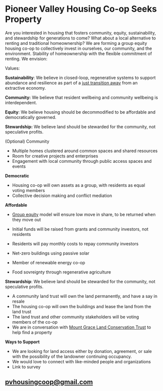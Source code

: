 # Pioneer Valley Housing Co-op Seeks Property 

Are you interested in housing that fosters community, equity, sustainability, and stewardship for generations to come? What about a local alternative to renting and traditional homeownership? We are forming a group equity housing co-op to collectively invest in ourselves, our community, and the environment. Stability of homeownership with the flexible commitment of renting. We envision:

Values:

**Sustainability**: We believe in closed-loop, regenerative systems to support abundance and resilience as part of a [just transition away](https://movementgeneration.org/wp-content/uploads/2016/11/JT_booklet_English_SPREADs_web.pdf) from an extractive economy.

**Community:** We believe that resident wellbeing and community wellbeing is interdependent.

**Equity**: We believe housing should be decommodified to be affordable and democratically governed.

**Stewardship:** We believe land should be stewarded for the community, not speculative profits.

(Optional) Community
* Multiple homes clustered around common spaces and shared resources  
* Room for creative projects and enterprises
* Engagement with local community through public access spaces and events

**Democratic** 
* Housing co-op will own assets as a group, with residents as equal voting members
* Collective decision making and conflict mediation

**Affordable** 
* [Group equity](https://www.nasco.coop/development/handbook/equity) model will ensure low move in share, to be returned when they move out
* Initial funds will be raised from grants and community investors, not residents
* Residents will pay monthly costs to repay community investors

* Net-zero buildings using passive solar 
* Member of renewable energy co-op
* Food sovreignty through regenerative agriculture 

**Stewardship**: We believe land should be stewarded for the community, not speculative profits.
* A community land trust will own the land permanently, and have a say in resale
* The housing co-op will own the buildings and lease the land from the land trust
* The land trust and other community stakeholders will be voting members of the co-op 
* We are in conversation with [Mount Grace Land Conservation Trust](https://www.mountgrace.org/) to help find a property

**Ways to Support**
* We are looking for land access either by donation, agreement, or sale with the possibility of the landowner continuing occupancy. 
* We would love to connect with like-minded people and organizations
* Link to survey

## [pvhousingcoop@gmail.com](pvhousingcoop@gmail.com)
